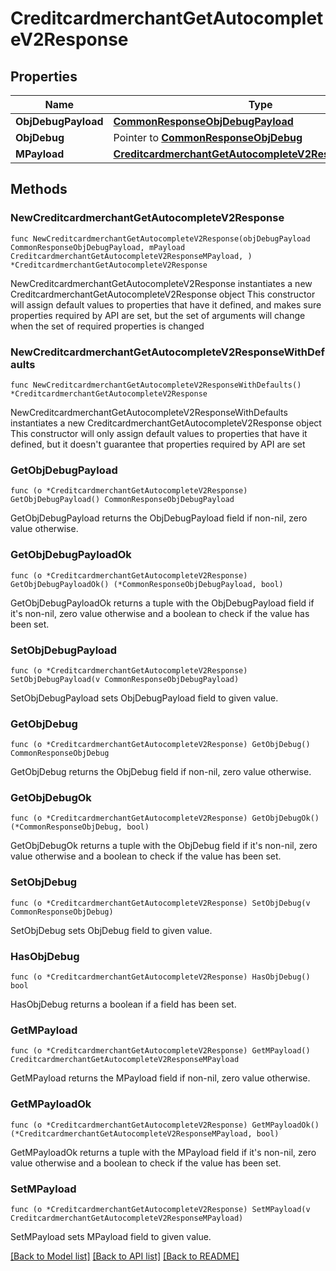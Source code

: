 # CreditcardmerchantGetAutocompleteV2Response

## Properties

Name | Type | Description | Notes
------------ | ------------- | ------------- | -------------
**ObjDebugPayload** | [**CommonResponseObjDebugPayload**](CommonResponseObjDebugPayload.md) |  | 
**ObjDebug** | Pointer to [**CommonResponseObjDebug**](CommonResponseObjDebug.md) |  | [optional] 
**MPayload** | [**CreditcardmerchantGetAutocompleteV2ResponseMPayload**](CreditcardmerchantGetAutocompleteV2ResponseMPayload.md) |  | 

## Methods

### NewCreditcardmerchantGetAutocompleteV2Response

`func NewCreditcardmerchantGetAutocompleteV2Response(objDebugPayload CommonResponseObjDebugPayload, mPayload CreditcardmerchantGetAutocompleteV2ResponseMPayload, ) *CreditcardmerchantGetAutocompleteV2Response`

NewCreditcardmerchantGetAutocompleteV2Response instantiates a new CreditcardmerchantGetAutocompleteV2Response object
This constructor will assign default values to properties that have it defined,
and makes sure properties required by API are set, but the set of arguments
will change when the set of required properties is changed

### NewCreditcardmerchantGetAutocompleteV2ResponseWithDefaults

`func NewCreditcardmerchantGetAutocompleteV2ResponseWithDefaults() *CreditcardmerchantGetAutocompleteV2Response`

NewCreditcardmerchantGetAutocompleteV2ResponseWithDefaults instantiates a new CreditcardmerchantGetAutocompleteV2Response object
This constructor will only assign default values to properties that have it defined,
but it doesn't guarantee that properties required by API are set

### GetObjDebugPayload

`func (o *CreditcardmerchantGetAutocompleteV2Response) GetObjDebugPayload() CommonResponseObjDebugPayload`

GetObjDebugPayload returns the ObjDebugPayload field if non-nil, zero value otherwise.

### GetObjDebugPayloadOk

`func (o *CreditcardmerchantGetAutocompleteV2Response) GetObjDebugPayloadOk() (*CommonResponseObjDebugPayload, bool)`

GetObjDebugPayloadOk returns a tuple with the ObjDebugPayload field if it's non-nil, zero value otherwise
and a boolean to check if the value has been set.

### SetObjDebugPayload

`func (o *CreditcardmerchantGetAutocompleteV2Response) SetObjDebugPayload(v CommonResponseObjDebugPayload)`

SetObjDebugPayload sets ObjDebugPayload field to given value.


### GetObjDebug

`func (o *CreditcardmerchantGetAutocompleteV2Response) GetObjDebug() CommonResponseObjDebug`

GetObjDebug returns the ObjDebug field if non-nil, zero value otherwise.

### GetObjDebugOk

`func (o *CreditcardmerchantGetAutocompleteV2Response) GetObjDebugOk() (*CommonResponseObjDebug, bool)`

GetObjDebugOk returns a tuple with the ObjDebug field if it's non-nil, zero value otherwise
and a boolean to check if the value has been set.

### SetObjDebug

`func (o *CreditcardmerchantGetAutocompleteV2Response) SetObjDebug(v CommonResponseObjDebug)`

SetObjDebug sets ObjDebug field to given value.

### HasObjDebug

`func (o *CreditcardmerchantGetAutocompleteV2Response) HasObjDebug() bool`

HasObjDebug returns a boolean if a field has been set.

### GetMPayload

`func (o *CreditcardmerchantGetAutocompleteV2Response) GetMPayload() CreditcardmerchantGetAutocompleteV2ResponseMPayload`

GetMPayload returns the MPayload field if non-nil, zero value otherwise.

### GetMPayloadOk

`func (o *CreditcardmerchantGetAutocompleteV2Response) GetMPayloadOk() (*CreditcardmerchantGetAutocompleteV2ResponseMPayload, bool)`

GetMPayloadOk returns a tuple with the MPayload field if it's non-nil, zero value otherwise
and a boolean to check if the value has been set.

### SetMPayload

`func (o *CreditcardmerchantGetAutocompleteV2Response) SetMPayload(v CreditcardmerchantGetAutocompleteV2ResponseMPayload)`

SetMPayload sets MPayload field to given value.



[[Back to Model list]](../README.md#documentation-for-models) [[Back to API list]](../README.md#documentation-for-api-endpoints) [[Back to README]](../README.md)


